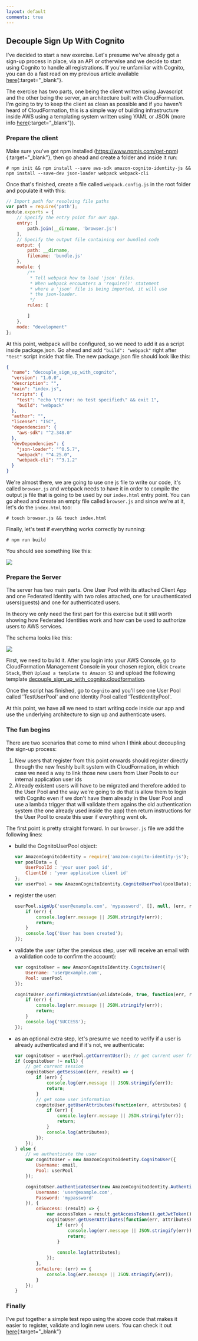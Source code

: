 ```yaml
---
layout: default
comments: true
---
```


## Decouple Sign Up With Cognito
I've decided to start a new exercise. Let's presume we've already got a sign-up process in place, via an API or otherwise 
and we decide to start using Cognito to handle all registrations. If you're unfamiliar with Cognito, you can do a fast read
on my previous article available [here](cognito_introduction.md){:target="_blank"}.

The exercise has two parts, one being the client written using Javascript and the other being the server, an architecture built with CloudFormation. I'm going to try to keep the client as clean as possible and if you haven't heard of CloudFormation, this is a simple way of building infrastructure inside AWS using a templating system written using YAML or JSON (more info [here](https://aws.amazon.com/cloudformation/){:target="_blank"}). 

### Prepare the client
Make sure you've got npm installed (https://www.npmjs.com/get-npm){:target="_blank"}, then go ahead and create a folder and inside it run:
```
# npm init && npm install --save aws-sdk amazon-cognito-identity-js && npm install --save-dev json-loader webpack webpack-cli 
```
Once that's finished, create a file called `webpack.config.js` in the root folder and populate it with this:
```javascript
// Import path for resolving file paths
var path = require('path');
module.exports = {
    // Specify the entry point for our app.
    entry: [
        path.join(__dirname, 'browser.js')
    ],
    // Specify the output file containing our bundled code
    output: {
        path: __dirname,
        filename: 'bundle.js'
    },
    module: {
        /**
         * Tell webpack how to load 'json' files.
         * When webpack encounters a 'require()' statement
         * where a 'json' file is being imported, it will use
         * the json-loader.
         */
        rules: [

        ]
    },
    mode: "development"
};
```
At this point, webpack will be configured, so we need to add it as a script inside package.json. Go ahead and add `"build": "webpack"` right after `"test"` script inside that file. The new package.json file should look like this:

```json
{
  "name": "decouple_sign_up_with_cognito",
  "version": "1.0.0",
  "description": "",
  "main": "index.js",
  "scripts": {
    "test": "echo \"Error: no test specified\" && exit 1",
    "build": "webpack"
  },
  "author": "",
  "license": "ISC",
  "dependencies": {
    "aws-sdk": "^2.348.0"
  },
  "devDependencies": {
    "json-loader": "^0.5.7",
    "webpack": "^4.25.0",
    "webpack-cli": "^3.1.2"
  }
}

```

We're almost there, we are going to use one js file to write our code, it's called `browser.js` and webpack needs to have it in order to compile the output js file that is going to be used by our `index.html` entry point. You can go ahead and create an empty file called `browser.js` and since we're at it, let's do the `index.html` too:
``` 
# touch browser.js && touch index.html 
```
Finally, let's test if everything works correctly by running:
```
# npm run build
```
You should see something like this:

![](assets/img/decouple_sign_up_with_cognito/1.png)

### Prepare the Server
The server has two main parts. One User Pool with its attached Client App and one Federated Identity with two roles attached, one for unauthenticated users(guests) and one for authenticated users.

In theory we only need the first part for this exercise but it still worth showing how Federated Identities work and how can be used to authorize users to AWS services. 

The schema looks like this:

![](assets/img/decouple_sign_up_with_cognito/2.png)

First, we need to build it. After you login into your AWS Console, go to CloudFormation Management Console in your chosen region, click `Create Stack`, then `Upload a template to Amazon S3` and upload the following template <a href="assets/download/decouple_sign_up_with_cognito.cloudformation" download>decouple_sign_up_with_cognito.cloudformation</a>.

Once the script has finished, go to `Cognito` and you'll see one User Pool called 'TestUserPool' and one Identity Pool called 'TestIdentityPool'. 

At this point, we have all we need to start writing code inside our app and use the underlying architecture to sign up and authenticate users. 

### The fun begins
There are two scenarios that come to mind when I think about decoupling the sign-up process:
1. New users that register from this point onwards should register directly through the new freshly built system with CloudFormation, in which case we need a way to link those new users from User Pools to our internal application user ids
2. Already existent users will have to be migrated and therefore added to the User Pool and the way we're going to do that is allow them to login with Cognito even if we don't have them already in the User Pool and use a lambda trigger that will validate them agains the old authentication system (the one already used inside the app) then return instructions for the User Pool to create this user if everything went ok.

The first point is pretty straight forward. In our `browser.js` file we add the following lines:
* build the CognitoUserPool object:
  ```javascript
  var AmazonCognitoIdentity = require('amazon-cognito-identity-js');
  var poolData = {
      UserPoolId : 'your user pool id',
      ClientId : 'your application client id'
  };
  var userPool = new AmazonCognitoIdentity.CognitoUserPool(poolData);
  ```
* register the user:
  ```javascript
  userPool.signUp('user@example.com', 'mypassword', [], null, (err, result) => {
      if (err) {
          console.log(err.message || JSON.stringify(err));
          return;
      }
      console.log('User has been created');
  });
  ```
* validate the user (after the previous step, user will receive an email with a validation code to confirm the account):
  ```javascript
  var cognitoUser = new AmazonCognitoIdentity.CognitoUser({
      Username: 'user@example.com',
      Pool: userPool
  });

  cognitoUser.confirmRegistration(validateCode, true, function(err, result) {
      if (err) {
          console.log(err.message || JSON.stringify(err));
          return;
      }
      console.log('SUCCESS');
  });
  ```
* as an optional extra step, let's presume we need to verify if a user is already authenticated and if it's not, we authenticate:
  ```javascript
  var cognitoUser = userPool.getCurrentUser(); // get current user from local storage
  if (cognitoUser != null) {
      // get current session
      cognitoUser.getSession((err, result) => {
          if (err) {
              console.log(err.message || JSON.stringify(err));
              return;
          }
          // get some user information
          cognitoUser.getUserAttributes(function(err, attributes) {
              if (err) {
                  console.log(err.message || JSON.stringify(err));
                  return;
              }
              console.log(attributes);
          });
      });
  } else {
      // we authenticate the user
      var cognitoUser = new AmazonCognitoIdentity.CognitoUser({
          Username: email,
          Pool: userPool
      });

      cognitoUser.authenticateUser(new AmazonCognitoIdentity.AuthenticationDetails({
          Username: 'user@example.com',
          Password: 'mypassword'
      }), {
          onSuccess: (result) => {
              var accessToken = result.getAccessToken().getJwtToken();
              cognitoUser.getUserAttributes(function(err, attributes) {
                  if (err) {
                      console.log(err.message || JSON.stringify(err));
                      return;
                  }
                    
                  console.log(attributes);
              });
          },
          onFailure: (err) => {
              console.log(err.message || JSON.stringify(err));
          }
      });
  }
  ```
  
### Finally
I've put together a simple test repo using the above code that makes it easier to register, validate and login new users. You can check it out [here](https://github.com/alez007/decouple_sign_up_with_cognito){:target="_blank"}
